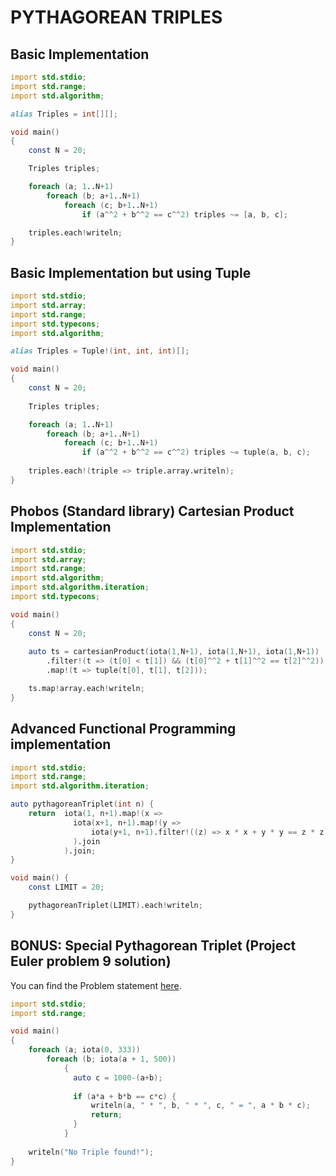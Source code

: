 # PYTHAGOREAN TRIPLES


## Basic Implementation

```D
import std.stdio;
import std.range;
import std.algorithm;

alias Triples = int[][];

void main()
{
    const N = 20;

    Triples triples;

    foreach (a; 1..N+1)
        foreach (b; a+1..N+1)
            foreach (c; b+1..N+1)
                if (a^^2 + b^^2 == c^^2) triples ~= [a, b, c];

    triples.each!writeln;
}
```

## Basic Implementation but using Tuple

```D
import std.stdio;
import std.array;
import std.range;
import std.typecons;
import std.algorithm;

alias Triples = Tuple!(int, int, int)[]; 

void main()
{
    const N = 20;
    
    Triples triples;

    foreach (a; 1..N+1)
        foreach (b; a+1..N+1)
            foreach (c; b+1..N+1)
                if (a^^2 + b^^2 == c^^2) triples ~= tuple(a, b, c);
    
    triples.each!(triple => triple.array.writeln);
}
```

## Phobos (Standard library) Cartesian Product Implementation

```D
import std.stdio;
import std.array;
import std.range;
import std.algorithm;
import std.algorithm.iteration;
import std.typecons;

void main()
{
    const N = 20;
    
    auto ts = cartesianProduct(iota(1,N+1), iota(1,N+1), iota(1,N+1))
        .filter!(t => (t[0] < t[1]) && (t[0]^^2 + t[1]^^2 == t[2]^^2))
        .map!(t => tuple(t[0], t[1], t[2]));

    ts.map!array.each!writeln;
}
```
## Advanced Functional Programming implementation


```D
import std.stdio;
import std.range;
import std.algorithm.iteration;

auto pythagoreanTriplet(int n) {
    return  iota(1, n+1).map!(x => 
              iota(x+1, n+1).map!(y => 
                  iota(y+1, n+1).filter!((z) => x * x + y * y == z * z).map!(z => [x, y, z])
              ).join
            ).join;
}

void main() {
    const LIMIT = 20;

    pythagoreanTriplet(LIMIT).each!writeln;
}
```

## BONUS: Special Pythagorean Triplet (Project Euler problem 9 solution)

You can find the Problem statement [here](https://projecteuler.net/problem=9).

```D
import std.stdio;
import std.range;

void main()
{
    foreach (a; iota(0, 333))
        foreach (b; iota(a + 1, 500))
            {
              auto c = 1000-(a+b);
              
              if (a*a + b*b == c*c) {
                  writeln(a, " * ", b, " * ", c, " = ", a * b * c);
                  return;
              }
            }
   
    writeln("No Triple found!");
}
```
